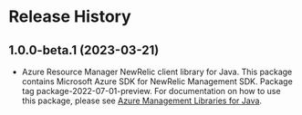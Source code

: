 # Release History

## 1.0.0-beta.1 (2023-03-21)

- Azure Resource Manager NewRelic client library for Java. This package contains Microsoft Azure SDK for NewRelic Management SDK.  Package tag package-2022-07-01-preview. For documentation on how to use this package, please see [Azure Management Libraries for Java](https://aka.ms/azsdk/java/mgmt).
